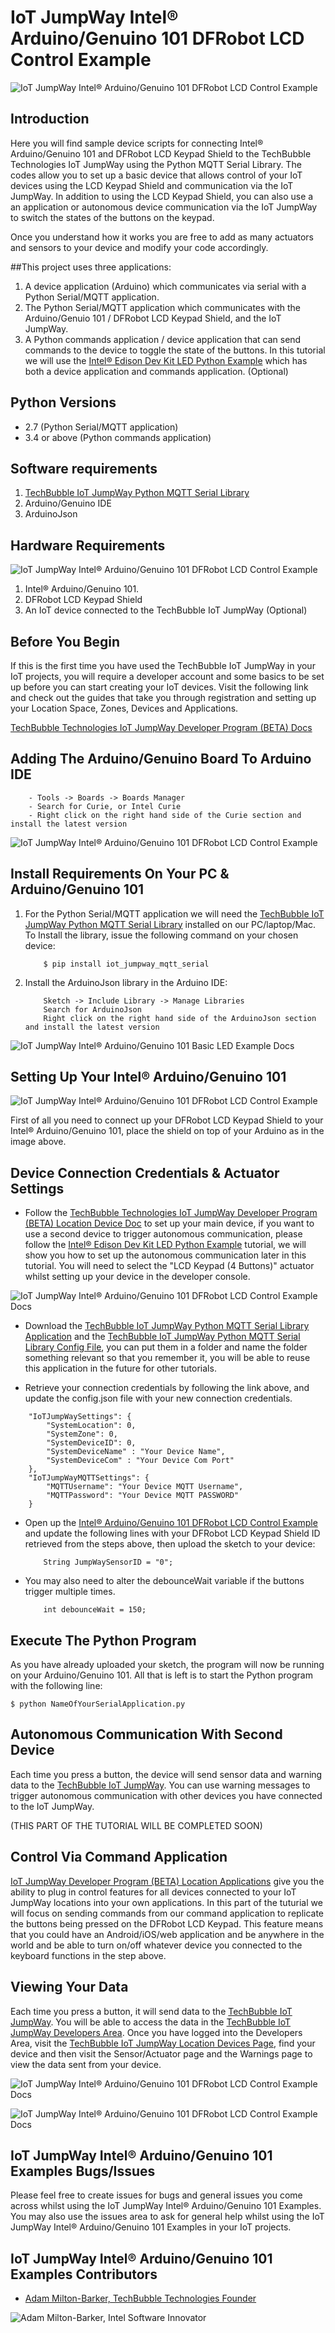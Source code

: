 # IoT JumpWay Intel® Arduino/Genuino 101 DFRobot LCD Control Example

![IoT JumpWay Intel® Arduino/Genuino 101 DFRobot LCD Control Example](../../../images/main/IoT-Jumpway.jpg)  

## Introduction

Here you will find sample device scripts for connecting Intel® Arduino/Genuino 101 and DFRobot LCD Keypad Shield to the TechBubble Technologies IoT JumpWay using the Python MQTT Serial Library. The codes allow you to set up a basic device that allows control of your IoT devices using the LCD Keypad Shield and communication via the IoT JumpWay. In addition to using the LCD Keypad Shield, you can also use a an application or autonomous device communication via the IoT JumpWay to switch the states of the buttons on the keypad. 

Once you understand how it works you are free to add as many actuators and sensors to your device and modify your code accordingly.

##This project uses three applications:

1. A device application (Arduino) which communicates via serial with a Python Serial/MQTT application.
2. The Python Serial/MQTT application which communicates with the Arduino/Genuio 101 / DFRobot LCD Keypad Shield, and the IoT JumpWay.
3. A Python commands application / device application that can send commands to the device to toggle the state of the buttons. In this tutorial we will use the [Intel® Edison Dev Kit LED Python Example](https://github.com/TechBubbleTechnologies/IoT-JumpWay-Intel-Examples/tree/master/Intel-Edison/Dev-Kit-LED/Python "Intel® Edison Dev Kit LED Python Example") which has both a device application and commands application. (Optional)

## Python Versions

- 2.7 (Python Serial/MQTT application)
- 3.4 or above (Python commands application)

## Software requirements

1. [TechBubble IoT JumpWay Python MQTT Serial Library](https://github.com/TechBubbleTechnologies/IoT-JumpWay-Python-MQTT-Serial-Client "TechBubble IoT JumpWay Python MQTT Serial Library")
2. Arduino/Genuino IDE
3. ArduinoJson

## Hardware Requirements

![IoT JumpWay Intel® Arduino/Genuino 101 DFRobot LCD Control Example](../../../images/LCD-Control/DF-Robot-101-Hardware.jpg)

1. Intel® Arduino/Genuino 101.
2. DFRobot LCD Keypad Shield
5. An IoT device connected to the TechBubble IoT JumpWay (Optional)

## Before You Begin

If this is the first time you have used the TechBubble IoT JumpWay in your IoT projects, you will require a developer account and some basics to be set up before you can start creating your IoT devices. Visit the following link and check out the guides that take you through registration and setting up your Location Space, Zones, Devices and Applications.

[TechBubble Technologies IoT JumpWay Developer Program (BETA) Docs](https://github.com/TechBubbleTechnologies/IoT-JumpWay-Docs/ "TechBubble Technologies IoT JumpWay Developer Program (BETA) Docs")

## Adding The Arduino/Genuino Board To Arduino IDE

        - Tools -> Boards -> Boards Manager
        - Search for Curie, or Intel Curie
        - Right click on the right hand side of the Curie section and install the latest version

![IoT JumpWay Intel® Arduino/Genuino 101 DFRobot LCD Control Example](../../../images/Docs/Curie.jpg)

## Install Requirements On Your PC & Arduino/Genuino 101

1. For the Python Serial/MQTT application we will need the [TechBubble IoT JumpWay Python MQTT Serial Library](https://github.com/TechBubbleTechnologies/IoT-JumpWay-Python-MQTT-Serial-Client "TechBubble IoT JumpWay Python MQTT Serial Library") installed on our PC/laptop/Mac. To Install the library, issue the following command on your chosen device:

    ```
        $ pip install iot_jumpway_mqtt_serial
    ```

2. Install the ArduinoJson library in the Arduino IDE:

    ```
        Sketch -> Include Library -> Manage Libraries
        Search for ArduinoJson
        Right click on the right hand side of the ArduinoJson section and install the latest version
    ```

![IoT JumpWay Intel® Arduino/Genuino 101 Basic LED Example Docs](../../../images/Docs/ArduinoJson.jpg)

## Setting Up Your Intel® Arduino/Genuino 101

![IoT JumpWay Intel® Arduino/Genuino 101 DFRobot LCD Control Example](../../../images/LCD-Control/DF-Robot-101-Setup.jpg)

First of all you need to connect up your DFRobot LCD Keypad Shield to your Intel® Arduino/Genuino 101, place the shield on top of your Arduino as in the image above. 

## Device Connection Credentials & Actuator Settings

- Follow the [TechBubble Technologies IoT JumpWay Developer Program (BETA) Location Device Doc](https://github.com/TechBubbleTechnologies/IoT-JumpWay-Docs/blob/master/4-Location-Devices.md "TechBubble Technologies IoT JumpWay Developer Program (BETA) Location Device Doc") to set up your main device, if you want to use a second device to trigger autonomous communication, please follow the [Intel® Edison Dev Kit LED Python Example](https://github.com/TechBubbleTechnologies/IoT-JumpWay-Intel-Examples/tree/master/Intel-Edison/Dev-Kit-LED/Python "Intel® Edison Dev Kit LED Python Example") tutorial, we will show you how to set up the autonomous communication later in this tutorial. You will need to select the "LCD Keypad (4 Buttons)" actuator whilst setting up your device in the developer console.

![IoT JumpWay  Intel® Arduino/Genuino 101 DFRobot LCD Control Example Docs](../../../images/Basic-LED/Device-Creation.png)  

- Download the [TechBubble IoT JumpWay Python MQTT Serial Library Application](https://github.com/TechBubbleTechnologies/IoT-JumpWay-Python-MQTT-Serial-Client/blob/master/application.py "TechBubble IoT JumpWay Python MQTT Serial Library Application") and the [TechBubble IoT JumpWay Python MQTT Serial Library Config File](https://github.com/TechBubbleTechnologies/IoT-JumpWay-Python-MQTT-Serial-Client/blob/master/config.json "TechBubble IoT JumpWay Python MQTT Serial Library Config File"), you can put them in a folder and name the folder something relevant so that you remember it, you will be able to reuse this application in the future for other tutorials. 

- Retrieve your connection credentials by following the link above, and update the config.json file with your new connection  credentials.

```
	"IoTJumpWaySettings": {
        "SystemLocation": 0,
        "SystemZone": 0,
        "SystemDeviceID": 0,
        "SystemDeviceName" : "Your Device Name",
        "SystemDeviceCom" : "Your Device Com Port"
    },
	"IoTJumpWayMQTTSettings": {
        "MQTTUsername": "Your Device MQTT Username",
        "MQTTPassword": "Your Device MQTT PASSWORD"
    }
```

- Open up the [Intel® Arduino/Genuino 101 DFRobot LCD Control Example](https://github.com/TechBubbleTechnologies/IoT-JumpWay-Intel-Examples/blob/master/Intel-Arduino-101/3RD-PARTY-DFRobot/LCD-Control/LCD-Control.ino "Intel® Arduino/Genuino 101 DFRobot LCD Control Example") and update the following lines with your DFRobot LCD Keypad Shield ID retrieved from the steps above, then upload the sketch to your device:

    ```
        String JumpWaySensorID = "0";
    ```

- You may also need to alter the debounceWait variable if the buttons trigger multiple times.

    ```
        int debounceWait = 150;
    ```

## Execute The Python Program

As you have already uploaded your sketch, the program will now be running on your Arduino/Genuino 101. All that is left is to start the Python program with the following line:

    $ python NameOfYourSerialApplication.py 

## Autonomous Communication With Second Device

Each time you press a button, the device will send sensor data and warning data to the  [TechBubble IoT JumpWay](https://iot.techbubbletechnologies.com/ "TechBubble IoT JumpWay"). You can use warning messages to trigger autonomous communication with other devices you have connected to the IoT JumpWay. 

(THIS PART OF THE TUTORIAL WILL BE COMPLETED SOON)

## Control Via Command Application

[IoT JumpWay Developer Program (BETA) Location Applications](https://github.com/TechBubbleTechnologies/IoT-JumpWay-Docs/blob/master/5-Location-Applications.md "IoT JumpWay Developer Program (BETA) Location Applications") give you the ability to plug in control features for all devices connected to your IoT JumpWay locations into your own applications. In this part of the tuturial we will focus on sending commands from our command application to replicate the buttons being pressed on the DFRobot LCD Keypad. This feature means that you could have an Android/iOS/web application and be anywhere in the world and be able to turn on/off whatever device you connected to the keyboard functions in the step above. 

## Viewing Your Data  

Each time you press a button, it will send data to the [TechBubble IoT JumpWay](https://iot.techbubbletechnologies.com/ "TechBubble IoT JumpWay"). You will be able to access the data in the [TechBubble IoT JumpWay Developers Area](https://iot.techbubbletechnologies.com/developers/dashboard/ "TechBubble IoT JumpWay Developers Area"). Once you have logged into the Developers Area, visit the [TechBubble IoT JumpWay Location Devices Page](https://iot.techbubbletechnologies.com/developers/location-devices "Location Devices page"), find your device and then visit the Sensor/Actuator page and the Warnings page to view the data sent from your device.

![IoT JumpWay  Intel® Arduino/Genuino 101 DFRobot LCD Control Example Docs](../../../images/Basic-LED/SensorData.png)

![IoT JumpWay  Intel® Arduino/Genuino 101 DFRobot LCD Control Example Docs](../../../images/Basic-LED/WarningData.png)

## IoT JumpWay Intel® Arduino/Genuino 101 Examples Bugs/Issues

Please feel free to create issues for bugs and general issues you come across whilst using the IoT JumpWay Intel® Arduino/Genuino 101 Examples. You may also use the issues area to ask for general help whilst using the IoT JumpWay Intel® Arduino/Genuino 101 Examples in your IoT projects.

## IoT JumpWay Intel® Arduino/Genuino 101 Examples Contributors

- [Adam Milton-Barker, TechBubble Technologies Founder](https://github.com/AdamMiltonBarker "Adam Milton-Barker, TechBubble Technologies Founder")

![Adam Milton-Barker,  Intel Software Innovator](../../../images/main/Intel-Software-Innovator.jpg)  